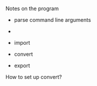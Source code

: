 Notes on the program

- parse command line arguments
- 


- import
- convert
- export

How to set up convert?

